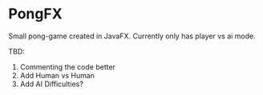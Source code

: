# PongFX

Small pong-game created in JavaFX. Currently only has player vs ai mode.

TBD: 

1. Commenting the code better
2. Add Human vs Human
3. Add AI Difficulties?
